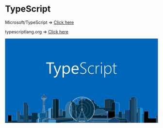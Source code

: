 # TypeScript 

Microsoft/TypeScript => [Click here](https://github.com/microsoft/TypeScript)

typescriptlang.org => [Click here](https://www.typescriptlang.org/)


![](img.jpeg)